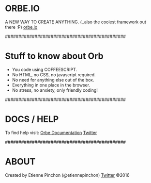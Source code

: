 # ORBE.IO
A NEW WAY TO CREATE ANYTHING. 
(..also the coolest framework out there :P)
[orbe.io](https://orbe.io)

#############################################
# Stuff to know about Orb

* You code using COFFEESCRIPT.
* No HTML, no CSS, no javascript required.
* No need for anything else out of the box.
* Everything in one place in the browser.
* No stress, no anxiety, only friendly coding!

#############################################
# DOCS / HELP

To find help visit:
[Orbe Documentation](https://orbe.io/learn)
[Twitter](https://twitter.com/orbeio)

#############################################
# ABOUT
Created by Etienne Pinchon (@etiennepinchon)
[Twitter](https://twitter.com/etiennepinchon)
©2016